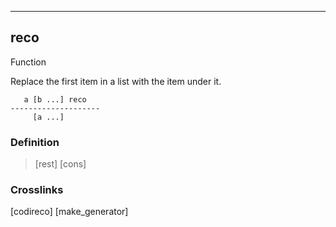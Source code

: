 ------------------------------------------------------------------------

## reco

Function

Replace the first item in a list with the item under it.

       a [b ...] reco
    --------------------
         [a ...]

### Definition

> [rest] [cons]

### Crosslinks

[codireco]
[make_generator]


